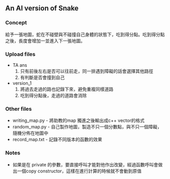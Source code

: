 
## An AI version of Snake
### Concept
給予一張地圖，蛇在不碰壁與不碰撞自己身體的狀態下，吃到得分點。吃到得分點之後，長度會增加一並進入下一張地圖。
### Upload files
* TA ans 
    1. 只有前後左右是否可以往前走，同一排遇到障礙的話會選擇其他路徑
    2. 有判斷是否會撞到自己
* version_1
    1. 將過去走過的路也記錄下來，避免重複同樣道路
    2. 吃到得分點後，走過的道路會消除
### Other files
* writing_map.py - 將助教的map 獨進之後輸出成c++ vector的格式
* random_map.py - 自己製作地圖，製造不只一個分數點，與不只一個障礙，隨機分佈在地圖中
* record_map.txt - 記錄不同版本的函數的效果
### Notes
* 如果是在 private 的參數，要直接呼叫才能對他作出改變，經過函數呼叫會做出一個copy constructor，這樣在進行計算的時候就不會動到原值
